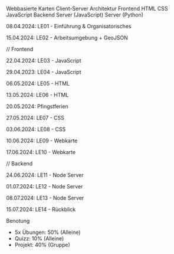 Webbasierte Karten 
Client-Server Architektur
Frontend
HTML
CSS
JavaScript
Backend
Server (JavaScript)
Server (Python)

08.04.2024: LE01 - Einführung & Organisatorisches

15.04.2024: LE02 - Arbeitsumgebung + GeoJSON

// Frontend

22.04.2024: LE03 - JavaScript

29.04.2023: LE04 - JavaScript

06.05.2024: LE05 - HTML

13.05.2024: LE06 - HTML

20.05.2024: Pfingstferien

27.05.2024: LE07 - CSS

03.06.2024: LE08 - CSS

10.06.2024: LE09 - Webkarte

17.06.2024: LE10 - Webkarte

// Backend

24.06.2024: LE11 - Node Server

01.07.2024: LE12 - Node Server

08.07.2024: LE13 - Node Server

15.07.2024: LE14 - Rückblick

Benotung
* 5x Übungen: 50% (Alleine)
* Quizz: 10% (Alleine)
* Projekt: 40% (Gruppe)

